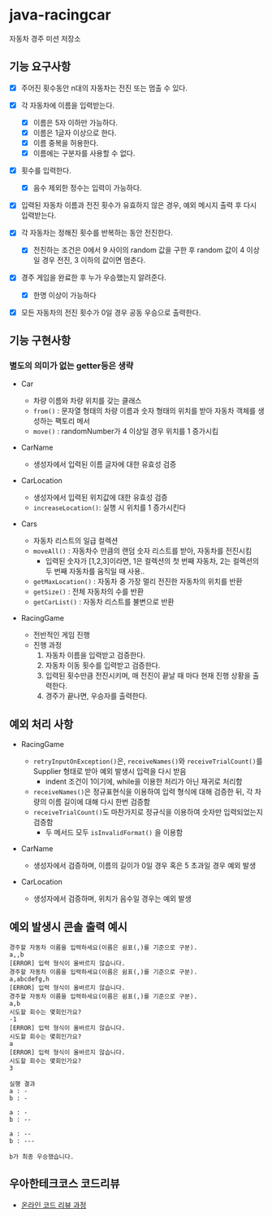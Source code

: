 # java-racingcar

자동차 경주 미션 저장소

## 기능 요구사항

- [x] 주어진 횟수동안 n대의 자동차는 전진 또는 멈출 수 있다.

- [x] 각 자동차에 이름을 입력받는다.
    - [x] 이름은 5자 이하만 가능하다.
    - [x] 이름은 1글자 이상으로 한다.
    - [x] 이름 중복을 허용한다.
    - [x] 이름에는 구분자를 사용할 수 없다.
- [x] 횟수를 입력한다.
    - [x] 음수 제외한 정수는 입력이 가능하다.
- [x] 입력된 자동차 이름과 전진 횟수가 유효하지 않은 경우, 예외 메시지 출력 후 다시 입력받는다.
- [x] 각 자동차는 정해진 횟수를 반복하는 동안 전진한다.
    - [x] 전진하는 조건은 0에서 9 사이의 random 값을 구한 후 random 값이 4 이상일 경우 전진, 3 이하의 값이면 멈춘다.
- [x] 경주 게임을 완료한 후 누가 우승했는지 알려준다.
    - [x] 한명 이상이 가능하다
- [x] 모든 자동차의 전진 횟수가 0일 경우 공동 우승으로 출력한다.

## 기능 구현사항

### 별도의 의미가 없는 getter등은 생략

- Car
    - 차량 이름와 차량 위치를 갖는 클래스
    - `from()` : 문자열 형태의 차량 이름과 숫자 형태의 위치를 받아 자동차 객체를 생성하는 팩토리 메서
    - `move()` : randomNumber가 4 이상일 경우 위치를 1 증가시킴


- CarName
    - 생성자에서 입력된 이름 글자에 대한 유효성 검증


- CarLocation
    - 생성자에서 입력된 위치값에 대한 유효성 검증
    - `increaseLocation()`: 실행 시 위치를 1 증가시킨다


- Cars
    - 자동차 리스트의 일급 컬렉션
    - `moveAll()` : 자동차수 만큼의 랜덤 숫자 리스트를 받아, 자동차를 전진시킴
        - 입력된 숫자가 [1,2,3]이라면, 1은 컬렉션의 첫 번째 자동차, 2는 컬렉션의 두 번째 자동차를 움직일 때 사용..
    - `getMaxLocation()` : 자동차 중 가장 멀리 전진한 자동차의 위치를 반환
    - `getSize()` : 전체 자동차의 수를 반환
    - `getCarList()` : 자동차 리스트를 불변으로 반환


- RacingGame
    - 전반적인 게임 진행
    - 진행 과정
        1. 자동차 이름을 입력받고 검증한다.
        2. 자동차 이동 횟수를 입력받고 검증한다.
        3. 입력된 횟수만큼 전진시키며, 매 전진이 끝날 때 마다 현재 진행 상황을 출력한다.
        4. 경주가 끝나면, 우승자를 출력한다.

## 예외 처리 사항

- RacingGame
    - `retryInputOnException()`은, `receiveNames()`와 `receiveTrialCount()`를 Supplier 형태로 받아 예외 발생시 입력을 다시 받음
        - indent 조건이 1이기에, while을 이용한 처리가 아닌 재귀로 처리함
    - `receiveNames()`은 정규표현식을 이용하여 입력 형식에 대해 검증한 뒤, 각 차량의 이름 길이에 대해 다시 한번 검증함
    - `receiveTrialCount()`도 마찬가지로 정규식을 이용하여 숫자만 입력되었는지 검증함
        - 두 메서드 모두 `isInvalidFormat()` 을 이용함

- CarName
    - 생성자에서 검증하며, 이름의 길이가 0일 경우 혹은 5 초과일 경우 예외 발생

- CarLocation
    - 생성자에서 검증하며, 위치가 음수일 경우는 예외 발생

## 예외 발생시 콘솔 출력 예시

    경주할 자동차 이름을 입력하세요(이름은 쉼표(,)를 기준으로 구분).
    a,,b
    [ERROR] 입력 형식이 올바르지 않습니다.
    경주할 자동차 이름을 입력하세요(이름은 쉼표(,)를 기준으로 구분).
    a,abcdefg,h
    [ERROR] 입력 형식이 올바르지 않습니다.
    경주할 자동차 이름을 입력하세요(이름은 쉼표(,)를 기준으로 구분).
    a,b
    시도할 회수는 몇회인가요?
    -1
    [ERROR] 입력 형식이 올바르지 않습니다.
    시도할 회수는 몇회인가요?
    a
    [ERROR] 입력 형식이 올바르지 않습니다.
    시도할 회수는 몇회인가요?
    3
    
    실행 결과
    a : -
    b : -
    
    a : -
    b : --
    
    a : --
    b : ---
    
    b가 최종 우승했습니다.

## 우아한테크코스 코드리뷰

- [온라인 코드 리뷰 과정](https://github.com/woowacourse/woowacourse-docs/blob/master/maincourse/README.md)
